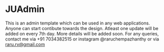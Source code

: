 # JUAdmin

This is an admin template which can be used in any web applications. Anyone can start contibute towards the design. Atleast one update will be added on every 7th day. More details will be added soon. For any queries, contact me via +91 7034382515 or instagram @raruchempazhanthy or via raru.rv@gmail.com
